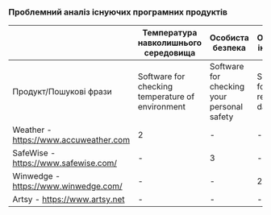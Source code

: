 ### Проблемний аналіз існуючих програмних продуктів
|                                                        | Температура навколишнього середовища             | Особиста безпека                           | Отримання інформації               | Зацікавленість архитектурою              | Тип ліцензії | Примітка    |
| -----------                                            | -----------                                      | -----------                                | -----------                        | -----------                              | -----------  | ----------- |
| Продукт/Пошукові фрази                                 | Software for checking temperature of environment | Software for checking your personal safety | Software for recieving data        | Software for interest in art             |              |      -      |
| Weather - https://www.accuweather.com                  | 2                                                |                    -                       |                -                   |                -                         | Shareware    |      -      |
| SafeWise - https://www.safewise.com/                   |                     -                            | 3                                          |                -                   |                -                         | Propriate    |      -      |
| Winwedge - https://www.winwedge.com/                   |                     -                            |                    -                       | 2                                  |                -                         | Propriate    |      -      |
| Artsy - https://www.artsy.net                          |                     -                            |                    -                       |                -                   |3                                         | Shareware    |      -      |
